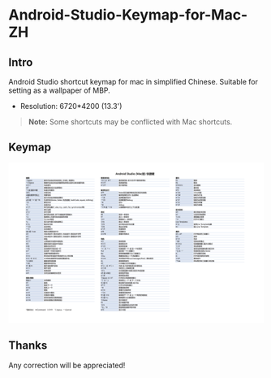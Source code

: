 # Android-Studio-Keymap-for-Mac-ZH

## Intro
Android Studio shortcut keymap for mac in simplified Chinese. 
Suitable for setting as a wallpaper of MBP.

- Resolution: 6720*4200 (13.3')


> **Note:**
> Some shortcuts may be conflicted with Mac shortcuts.


## Keymap

![keymap](./AS-keymap-mac-zh.png)


## Thanks
Any correction will be appreciated!